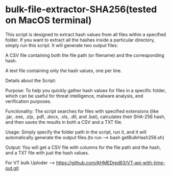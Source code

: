 # bulk-file-extractor-SHA256(tested on MacOS terminal)
This script is designed to extract hash values from all files within a specified folder. If you want to extract all the hashes inside a particular directory, simply run this script. It will generate two output files:

A CSV file containing both the file path (or filename) and the corresponding hash.

A text file containing only the hash values, one per line.

Details about the Script:

Purpose: To help you quickly gather hash values for files in a specific folder, which can be useful for threat intelligence, malware analysis, and verification purposes.

Functionality: The script searches for files with specified extensions (like .jar, .exe, .zip, .pdf, .docx, .xls, .dll, and .bat), calculates their SHA-256 hash, and then saves the results in both a CSV and a TXT file.

Usage: Simply specify the folder path in the script, run it, and it will automatically generate the output files.(to run --> bash getBulkHash256.sh)

Output: You will get a CSV file with columns for the file path and the hash, and a TXT file with just the hash values.

For VT bulk Uploder --> https://github.com/AHMEDred63/VT-api-with-time-out.git
